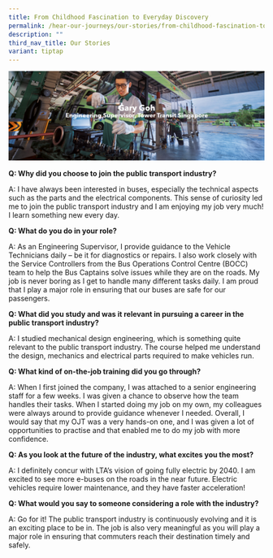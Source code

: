 ```yaml
---
title: From Childhood Fascination to Everyday Discovery
permalink: /hear-our-journeys/our-stories/from-childhood-fascination-to-everyday-discovery/
description: ""
third_nav_title: Our Stories
variant: tiptap
---
```

![](/images/from%20childhood%20to%20everyday%20discovery%20-%20gary.png)

**Q: Why did you choose to join the public transport industry?**

A: I have always been interested in buses, especially the technical aspects such as the parts and the electrical components. This sense of curiosity led me to join the public transport industry and I am enjoying my job very much! I learn something new every day.

**Q: What do you do in your role?**

A: As an Engineering Supervisor, I provide guidance to the Vehicle Technicians daily – be it for diagnostics or repairs. I also work closely with the Service Controllers from the Bus Operations Control Centre (BOCC) team to help the Bus Captains solve issues while they are on the roads. My job is never boring as I get to handle many different tasks daily. I am proud that I play a major role in ensuring that our buses are safe for our passengers.

**Q: What did you study and was it relevant in pursuing a career in the public transport industry?**

A: I studied mechanical design engineering, which is something quite relevant to the public transport industry. The course helped me understand the design, mechanics and electrical parts required to make vehicles run.

**Q: What kind of on-the-job training did you go through?**

A: When I first joined the company, I was attached to a senior engineering staff for a few weeks. I was given a chance to observe how the team handles their tasks. When I started doing my job on my own, my colleagues were always around to provide guidance whenever I needed. Overall, I would say that my OJT was a very hands-on one, and I was given a lot of opportunities to practise and that enabled me to do my job with more confidence.

**Q: As you look at the future of the industry, what excites you the most?**

A: I definitely concur with LTA’s vision of going fully electric by 2040. I am excited to see more e-buses on the roads in the near future. Electric vehicles require lower maintenance, and they have faster acceleration!

**Q: What would you say to someone considering a role with the industry?**

A: Go for it! The public transport industry is continuously evolving and it is an exciting place to be in. The job is also very meaningful as you will play a major role in ensuring that commuters reach their destination timely and safely.